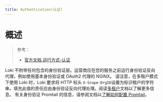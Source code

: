 ```yaml
---
title: Authentication(认证)
---
```


# 概述

> 参考：
> - [官方文档,运行方式-认证](https://grafana.com/docs/loki/latest/operations/authentication/)

Loki 不附带任何包含的身份验证层。运营商应在您的服务之前运行身份验证反向代理，例如使用基本身份验证或 OAuth2 代理的 NGINX。
请注意，在多租户模式下使用 Loki 时，Loki 要求将 HTTP 标头 `X-Scope-OrgID`设置为标识租户的字符串。填充此值的责任应由身份验证反向代理处理。阅读[多租户](https://grafana.com/docs/loki/latest/operations/multi-tenancy/)文档以了解更多信息。
有关身份验证 Promtail 的信息，请参阅文档以[了解如何配置 Promtail](https://grafana.com/docs/loki/latest/clients/promtail/configuration/)。
